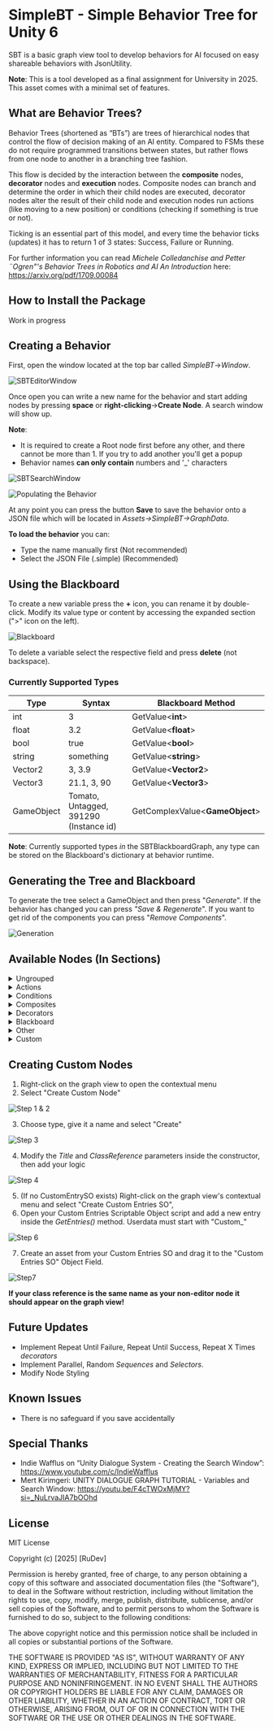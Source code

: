 
# SimpleBT - Simple Behavior Tree for Unity 6

SBT is a basic graph view tool to develop behaviors for AI focused on easy shareable behaviors with JsonUtility. 

**Note**: This is a tool developed as a final assignment for University in 2025. This asset comes with a minimal set of features.






## What are Behavior Trees?

Behavior Trees (shortened as “BTs”) are trees of hierarchical nodes that control the flow of decision making of an AI entity. Compared to FSMs these do not require programmed transitions between states, but rather flows from one node to another in a branching tree fashion.

This flow is decided by the interaction between the **composite** nodes, **decorator** nodes and **execution** nodes. Composite nodes can branch and determine the order in which their child nodes are executed, decorator nodes alter the result of their child node and execution nodes run actions (like moving to a new position) or conditions (checking if something is true or not).

Ticking is an essential part of this model, and every time the behavior ticks (updates) it has to return 1 of 3 states: Success, Failure or Running.

For further information you can read *Michele Colledanchise and Petter ¨Ogren"'s Behavior Trees in Robotics and AI An Introduction* here: https://arxiv.org/pdf/1709.00084
## How to Install the Package

Work in progress

## Creating a Behavior

First, open the window located at the top bar called *SimpleBT*->*Window*.

![SBTEditorWindow](https://github.com/RuDevOfficial/SimpleBT/blob/Beta/Screenshots/SBTEditorWindow%20Window.png?raw=true)

Once open you can write a new name for the behavior  and start adding nodes by pressing **space** or **right-clicking**->**Create Node**. A search window will show up.

**Note**: 
- It is required to create a Root node first before any other, and there cannot be more than 1. If you try to add another you'll get a popup
- Behavior names **can only contain** numbers and '_' characters

![SBTSearchWindow](https://github.com/RuDevOfficial/SimpleBT/blob/Beta/Screenshots/SBTSearchWindow.png?raw=true)

![Populating the Behavior](https://github.com/RuDevOfficial/SimpleBT/blob/Beta/Screenshots/BehaviorExample.png?raw=true)

At any point you can press the button **Save** to save the behavior onto a JSON file which will be located in *Assets->SimpleBT->GraphData*. 

**To load the behavior** you can:
- Type the name manually first (Not recommended)
- Select the JSON File (.simple) (Recommended)

## Using the Blackboard

To create a new variable press the **+** icon, you can rename it by double-click. Modify its value type or content by accessing the expanded section (">" icon on the left).

![Blackboard](https://github.com/RuDevOfficial/SimpleBT/blob/Beta/Screenshots/Blackboard.png?raw=true)

To delete a variable select the respective field and press **delete** (not backspace).

### Currently Supported Types

| Type       | Syntax                                 | Blackboard Method                 |
|------------|----------------------------------------|-----------------------------------|
| int        | 3                                      | GetValue<<Type>**int**>               |
| float      | 3.2                                    | GetValue<<Type>**float**>             |
| bool       | true                                   | GetValue<<Type>**bool**>              |
| string     | something                              | GetValue<<Type>**string**>            |
| Vector2    | 3, 3.9                                 | GetValue<<Type>**Vector2**>           |
| Vector3    | 21.1, 3, 90                            | GetValue<<Type>**Vector3**>           |
| GameObject | Tomato, Untagged, 391290 (Instance id) | GetComplexValue<<Type>**GameObject**> |

**Note**: Currently supported types *in* the SBTBlackboardGraph, any type can be stored on the Blackboard's dictionary at behavior runtime.

## Generating the Tree and Blackboard

To generate the tree select a GameObject and then press "*Generate*". If the behavior has changed you can press *"Save & Regenerate*".
If you want to get rid of the components you can press "*Remove Components*".

![Generation](https://github.com/RuDevOfficial/SimpleBT/blob/Beta/Screenshots/Saving%20and%20Regenerating.png?raw=true)

## Available Nodes (In Sections)

<details>
<summary>Ungrouped</summary>

| Name   | Description                                                                                                        |
|--------|--------------------------------------------------------------------------------------------------------------------|
| Root   | Acts as the tree root <br/> Must be added first before any other node                                              |
| Branch | Behavior Tree as a node <br/> Recommended for behavior branching |

</details>


<details>
<summary>Actions</summary>

| Name                      | Description                                                                                               | Section       |
|---------------------------|-----------------------------------------------------------------------------------------------------------|---------------|
| Always Succeed            | Self explanatory                                                                                          | General       |
| Send Message              | Calls the specified method with no parameters on all scripts attached to the GameObject                   | General       |
| Override Tag              | Self explanatory                                                                                          | General       |
| Parent GameObject to Self | Uses *.SetParent()* on the target GameObject                                                              | General       |
| Unparent GameObject       | Uses *.SetParent(null)* on the target GameObject                                                          | General       |
| Destroy GameObject        | Self explanatory                                                                                          | General       |
| Set Active                | Sets the target GameObject to active or disabled.                                                         | General       |
| Set Active (Toggle)       | Toggles the target GameObject's active status                                                             | General       |
| Store Random Position 3D  | Raycasts with additional height and a random range into the ground. <br/>A Vector2 position can be stored | General       |
| Stop                      | Rigidbody / Rigidbody 2D linear velocity is set to 0                                                      | Movement      |
| Follow 2D                 | Follows a target and can Ignore the X or Y axis <br/>Can toggle between transform or Rigidbody2D          | Movement / 2D |
| Flee 2D                   | Moves in the opposite direction of Follow2D                                                               | Movement / 2D |
| Go To Position 2D         | Goes to a Vector 2 position and can ignore the X or Y axis                                                | Movement / 2D |
| Linear Move 2D            | Continuously moves the GameObject in a linear velocity                                                    | Movement / 2D |
| Follow 3D                 | Same as Follow2D but can also ignore the Z axis                                                           | Movement / 3D |
| Flee 3D                   | Same as Flee2D but can also ignore the Z axis                                                             | Movement / 3D |
| Go To Position 3D         | Same as GoToPosition3D but can also ignore the Z axis                                                     | Movement / 3D |
| Wait X Seconds            | Self explanatory                                                                                          | Movement / 3D |

</details>


<details>
<summary>Conditions</summary>

| Name                   | Description                                                  |
|------------------------|--------------------------------------------------------------|
| Always Succeed         | Self explanatory                                             |
| Always Fail            | Self explanatory                                             |
| Comparison             | Compares between numbers and if the "A" value is null or not |
| Is Near Ledge 2D       | Checks if the gameObject is near a ledge in 2D               |
| Is GameObject Close 2D | Checks if the gameObject's target is close enough in 2D      |
| Is GameObject Close 3D | Checks if the gameObject's target is close enough in 3D      |

</details>


<details>
<summary>Composites</summary>

| Name              | Description                                                                                                                                                                                                  |
|-------------------|--------------------------------------------------------------------------------------------------------------------------------------------------------------------------------------------------------------|
| Sequence          | Ticks each children in order, fails if one fails, succeeds if all succeed                                                                                                                                    |
| Selector          | Ticks each children in order, succeeds if one succeeds, fails if all fail                                                                                                                                    |
| Parallel Sequence | Ticks all children in parallel, if any fail all fail                                                                                                                                                         |
| Random Sequence   | Selects a random children to tick until all are ticked (Follows Sequence Logic)                                                                                                                              |
| Priority          | Prioritizes nodes on the left and aborts lesser important nodes <br/> Requires Composites as children and each composite must contain a Condition <br/>AlwaysSucceed recommended to the least important node |

</details>


<details>
<summary>Decorators</summary>

| Name           | Description |
|----------------| ------------- |
| Repeat Forever | Always returns "Running", preventing the behavior from finishing |

</details>

<details>
<summary>Blackboard</summary>

| Name                   | Description      |
|------------------------|------------------|
| Remove Key             | Self explanatory |
| Invert Numerical Value | Self explanatory |

</details>

<details>
<summary>Other</summary>

| Name  | Description                                                                             |
|-------|-----------------------------------------------------------------------------------------|
| Debug | Sends a *Debug.Log()* message <br/> Can choose between Succeed or Failure after the log |

</details>

</details>

<details>
<summary>Custom</summary>

This section is exclusive for your custom nodes.

</details>

## Creating Custom Nodes

1. Right-click on the graph view to open the contextual menu
2. Select "Create Custom Node"

![Step 1 & 2](https://github.com/RuDevOfficial/SimpleBT/blob/Beta/Screenshots/Create%20Custom%20Node%20Step%201_1.png?raw=true)

3. Choose type, give it a name and select "Create"

![Step 3](https://github.com/RuDevOfficial/SimpleBT/blob/Beta/Screenshots/Create%20Custom%20Node%20Step1_X.png?raw=true)

4. Modify the *Title* and *ClassReference* parameters inside the constructor, then add your logic

![Step 4](https://github.com/RuDevOfficial/SimpleBT/blob/Beta/Screenshots/Example%20GraphAction.png?raw=true)

5. (If no CustomEntrySO exists) Right-click on the graph view's contextual menu and select "Create Custom Entries SO",
6. Open your Custom Entries Scriptable Object script and add a new entry inside the *GetEntries()* method. Userdata must start with "Custom_"

![Step 6](https://github.com/RuDevOfficial/SimpleBT/blob/Beta/Screenshots/Example%20Entries.png?raw=true)

7. Create an asset from your Custom Entries SO and drag it to the "Custom Entries SO" Object Field.

![Step7](https://github.com/RuDevOfficial/SimpleBT/blob/Beta/Screenshots/Custom%20Entries.png?raw=true)

**If your class reference is the same name as your non-editor node it should appear on the graph view!**

## Future Updates
- Implement Repeat Until Failure, Repeat Until Success, Repeat X Times *decorators*
- Implement Parallel, Random *Sequences* and *Selectors*.
- Modify Node Styling

## Known Issues

- There is no safeguard if you save accidentally

## Special Thanks

- Indie Wafflus on “Unity Dialogue System - Creating the Search Window”: https://www.youtube.com/c/IndieWafflus
- Mert Kirimgeri: UNITY DIALOGUE GRAPH TUTORIAL - Variables and Search Window: https://youtu.be/F4cTWOxMjMY?si=_NuLrvaJIA7bOOhd

## License

MIT License

Copyright (c) [2025] [RuDev]

Permission is hereby granted, free of charge, to any person obtaining a copy
of this software and associated documentation files (the "Software"), to deal
in the Software without restriction, including without limitation the rights
to use, copy, modify, merge, publish, distribute, sublicense, and/or sell
copies of the Software, and to permit persons to whom the Software is
furnished to do so, subject to the following conditions:

The above copyright notice and this permission notice shall be included in all
copies or substantial portions of the Software.

THE SOFTWARE IS PROVIDED "AS IS", WITHOUT WARRANTY OF ANY KIND, EXPRESS OR
IMPLIED, INCLUDING BUT NOT LIMITED TO THE WARRANTIES OF MERCHANTABILITY,
FITNESS FOR A PARTICULAR PURPOSE AND NONINFRINGEMENT. IN NO EVENT SHALL THE
AUTHORS OR COPYRIGHT HOLDERS BE LIABLE FOR ANY CLAIM, DAMAGES OR OTHER
LIABILITY, WHETHER IN AN ACTION OF CONTRACT, TORT OR OTHERWISE, ARISING FROM,
OUT OF OR IN CONNECTION WITH THE SOFTWARE OR THE USE OR OTHER DEALINGS IN THE
SOFTWARE.
